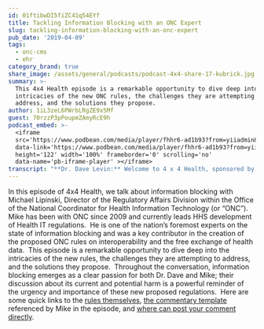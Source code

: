 ```yaml
---
id: 01ftibwDI5fiZC41q54EYf
title: Tackling Information Blocking with an ONC Expert
slug: tackling-information-blocking-with-an-onc-expert
pub_date: '2019-04-09'
tags:
  - onc-cms
  - ehr
category_brand: true
share_image: /assets/general/podcasts/podcast-4x4-share-17-kubrick.jpg
summary: >-
  This 4x4 Health episode is a remarkable opportunity to dive deep into the
  intricacies of the new ONC rules, the challenges they are attempting to
  address, and the solutions they propose.
author: 1iL3zeL6PWrbLRgZE9x5Mf
guest: 70rzzP3pPoupmZAmyRcE9h
podcast_embed: >-
  <iframe
  src='https://www.podbean.com/media/player/fhhr6-ad1b93?from=yiiadmin&download=1&version=1'
  data-link='https://www.podbean.com/media/player/fhhr6-ad1b93?from=yiiadmin&download=1&version=1'
  height='122' width='100%' frameborder='0' scrolling='no'
  data-name='pb-iframe-player' ></iframe>
transcript: "**Dr. Dave Levin:** Welcome to 4 x 4 Health, sponsored by Sansoro Health. Sansoro Health, integration at the speed of innovation. Check them out at [www.sansorohealth.com](http://www.sansorohealth.com). I’m your host Dr. Dave Levin. Today I’m talking with Michael Lipinski, director of the Regulatory Affairs Division within the Office of the National Coordinator for health information technology, usually refer to as ONC. Michael’s been ONC since 2009 and currently leads the development of regulations and contributes to HHS policies, regulations and initiatives that support the adoption and use of health IT. Electronic health information exchanges and patient’s access to their health information. This puts Mike at Ground Zero when it comes to the Federal Government’s current efforts to promote interoperability and the free exchange of health data. The recently released proposed rules from ONC on interoperability and information blocking are getting enormous attention as they should. These are some of the most important issues in health IT today. Mike has played a key role in developing these proposed rules and we’re delighted he’s here today to talk about information blocking. Welcome to 4 x 4 health, Mike.\n\n**Michael Lipinski:** Happy to be here. Thanks, Dave. I look forward to discussing some of the things in our role today. Particularly information blocking.\n\n**Dave:** Excellent. Well, let’s get right into it. As you know, I’m going to ask you a series of four questions today and we’ll take about four minutes to dive into each one. Let’s start by having you tell us a bit more about yourself and your organization.\n\n**Mike:** Sure. So, as you mentioned, I came to ONC in 2009 that was, if anybody can remember back that far, hopefully, you can. That was passage of the High Tech Act. So, ONC was quite small at the time but they had a new authorities and were looking for folks who can help with regulations and I happened to be one of those. So, I came on board then and been doing regulations, regulatory work for ONC since various policy work too, being working with FDA, OCR whether it’s patient access or you know, the proper regulatory environment for health IT and where there’s overlap and like I said, with FDA. So, I’ve definitely enjoyed my time here. It’s gone by really fast. You know, we’ve gotten through that quote, unquote ‘meaningful use stage’, and I think we’re at a new exciting place both for ONC and for the health care system with these new rulemakings that we’re doing, particularly ONC with our interoperability and information blocking proposed rule.\n\n**Dave:** I couldn’t agree more. We are at an exciting time and we’re going to go much deeper on this question; information blocking in a minute but take a moment and just sort of generically describe to us ONC’s authority and how you go about doing the work that you’re responsible for?\n\n**Mike:** Yeah, so, ONC’s main goal when it was founded and so forth, it was to improve the adoption and use of health information technology and hopefully through the use of that technology that health information would be available and accessible where it’s needed and when it matters most and that’s those for like care coordination and patient access but then as that initial purpose for ONC within that came through an executive order. Then as I mentioned, Congress passed the High Tech Act, gave more authority, felt that there was more need and push related to the adoption of health IT. So, ONC was given some authorities in that law, including the assumption of certification program to encourage the use of health IT mainly through, as I mentioned, meaningful use, also known VHR incentive program and now known as promoting interoperability. So, we as an agency focused on trying to make sure health IT had the functionalities in it, including interoperable capabilities to ensure that it could improve the efficiency care as well as the health in patients. So, that’s when we went about doing and then that took us through 2000 at least 2016 as a primary focus. There were many other activities we did as well, such as, you know, trying to establish the governance for health information and National Health Information infrastructure and then Cure’s Pass, right. The Cures Act, which gave ONC significantly more authorities, particularly as it relates to the certification program as well as I’ve been mentioning a few times if you’re not familiar with that word yet, information blocking. So, I think that’s clearly our focus today and when I say today, I mean for the agency but we’re also doing many other things and that goes back to this Cures Act Authority working within the department on activities to reduce burden, whether it be through the use of health IT or other activities within the department. We released a report on that and again, other programs that they’re kind of all interrelated. The trust exchange framework and common agreement related with this rulemaking and but being done outside of that through a separate channel and then the EHR reporting program also related to this rulemaking but again, a separate effort by us to implement congressional provisions.\n\n**Dave:** The other thing that I have observed and I am certainly not an expert in this area is the role that task forces and public comment play in this and as I understand it, as part of this process, you organize a series of task forces. Now typically these are diverse subject matter experts. They kind of no at the problem and hopefully they grow up their way to a better set of recommendations or Solutions but then there’s also this idea of the public comment period that allows the broader public to digest what’s being proposed and respond to that and I know we’re in one of those public periods right now. So, my guests are always encouraged to correct me when I misspeak or misrepresent. Is that at least a fair summary of those aspects of the work?\n\n**Mike:** Yeah. I mean, let me go back to the first thing that you mentioned which was a task force because if folks aren’t understanding, how did ONC set up some group of people to help them out with the rule? Actually, this goes again back to the High Tech Act. Congress set up what’s called a Federal Advisory Committee. They’ve actually set up two through the High Tech Act. One, that’s focused on health IT policy to give advice to the secretary and particularly to the national coordinator on policies related to health IT, implementation, use, functionality as well as to inform the EHR incentives program that CMS has overseen. With the Cure’s Act, I should stop there. There was one also on standards, right. So, there was a health IT standards committee and that they were even more designed to focus on the technical aspects that health IT should include. So, those two committees advised us up through the passage of the Cure’s Act and at that point in time Congress set up a new committee which is called the Health IT Advisory Committee, referred to as HITAC and that committee which takes on the same purpose really as those prior two committees combined with some more specificity that what Congress would like to see where they focus, including obviously interoperability. So, they are made up of appointed members both by Congress, by the Department and by the GAO, General Accounting Office and they are outside folks. So, your people in the industry, many of them with specialized as set out in the statute, specialized expertise, whether it be in public health, whether it be in representation of a provider or a patient perspective. So, those members are appointed and they make up our task force. So, there’s a broad committee and then when we’ve created a task force within them, So, certain members are focusing on different parts of our proposed rulemaking. We have a task force that’s focused just on information blocking. There’s another task force, it’s going to focus and has been focusing on just our conditions of certification. So, that applies to developers who bring products to get certified through our program and there’s another one on the particular standards of data that we want to see moved. That’s called the US Core Data for inoperability and then there’s a last one that focuses kind of on the broad care continuum, particularly our proposals related to pediatric care settings. So, we have four task force right now focused on this rulemaking to provide us very good subject matter expertise and input on the rule to supplement all those great comments we are going to get from the public during this comment period and we do this for many of our endeavors and be clear about that. So, like when we did the first draft of the trusted exchange framework, we had a task force to support that through our Federal Advisory Committee and we’ll probably do the same when that second draft, makes it to the street.\n\n**Dave:** Well, that was a tour de force overview there and we will include some links to the website where there’s a lot more information about the different task force, about the schedule of meetings opportunity for public to listen to webinars and the like. I know we’re both itching to get to the meat of the conversation today. So, normally I would ask my guest, what’s the most important or interesting thing you’re working on right now, but I’m going to tell you it’s information blocking and so, if we could go right into that, the first thing I’d ask you is give us a simple definition of what information blocking is?\n\n**Mike:** Yeah, so, the good thing is I don’t even have to come up with that simple definition because Congress did it. In the bottom line of it is, is really, it’s a practice. It’s any practice or activity that’s going to likely interfere with the access exchange or use of electronic health information. So, that practice, that interference could be just simply discouraging that information from being exchanged or an actual direct activity that would block that information like using tech to do it or business practice to do it. So, that’s it really in a nutshell is like, anything that’s going to prevent the use of access or exchange of health information, that’s information blocking.\n\n**Dave:** And, my sense of the overall guiding vision here was that the assumption is the data should flow, that, that’s a key part of making our health system work better and of course, subject to the usual concerns about security and privacy and the like, and again, please correct me if I misunderstand this but what I’ve taken away from this at a very high level is that’s the default assumption that we should be exchanging data in a robust way and where we’re not doing that, we need to have really good reasons for why not. Am I oversimplifying or missing something here?\n\n**Mike:** Not at all. It’s almost as you helped work on this rule with us or helped Congress write the statue. No, I think, we think that’s what Congress was thinking as well and just to give you a backstory and all that for folks who may not be aware, Congress asked us back in the end of 2014 to look at this issue of information blocking and asked us to write a report to them, which we did and we released that in and sent that to them in April 2015 talking about some of the things that we are seeing that were quote-unquote ‘information blocking’, and put forth a strategy of how to address it and Congress I think took a close look at that, kept talking with us, kept talking with stakeholders and I think they agree with you and I think everybody, I hope agrees is that the data should be able to move freely and we talk about this in the rule that you know, we don’t think that health information should be traded or sold just because you have it, right. A lot of that is legacy based in terms of the system was set up or healthcare provider in the area. They began to accumulate all that data, sometimes in proprietary formats and then there’s just no business reason they see to share it because that’s either going to, mean they’re going to lose potential customer in terms of a patient or open up more competition which is kind of the same thing but you’re giving either the patient the opportunity to make choice or you’re opening up the data to a competitor. So, that issue persisted right after the report and so, Congress felt it was a time, it was an identified market failure essentially and passed the law that said that shouldn’t be the case anymore and they really didn’t put any preclusions on it other than two, right. They said, unless the law says don’t share that information or if the secretaries define and that’s what this rulemaking does reasons not to share that information. Like if there was an activity that you did that, we thought was an appropriate reasons not to share the information, then you don’t share it. So, those are really the only two things Congress said when you shouldn’t share that information. Otherwise, I agree with you. I think Congress agrees with you and the department agrees with you that the information should be shared.\n\n**Dave:** And, we’ll get a little deeper into some of those exceptions in a moment. You know, this is a question I have personally struggled with over 30 years in healthcare and where I’ve ended up and where I advise others. A good way to think about this data and these relationships is the way we think about financial trust. There’s a trustee and then there’s folks that manage the trust and it’s supposed to be for their benefit and I don’t mean that to sound paternalistic or patriarchal, it’s really not. It’s just recognizing that there’s a lot of data, there’s different people that have to come in contact and manage it. If we start with the mindset of, we are managing this for the benefit of the patient and that’s our quote-unquote ‘fiduciary responsibility’, I think we tend to arrive at better answers when we wrestle with these specific questions. So, I’ll get off the soapbox but to me, that aligns perfectly with this idea of, look, the data should flow for the benefit of patients and there may be clear exceptions to that and we should identify those but that should be our default. You said something else really interesting earlier and I do want to drill into this a little bit which is that information blocking can come in different forms and it can be technical or it can be behavioral but it can also be really obvious or really subtle and I think of those as sort of direct and active. I’m sorry, no, you can’t have the data, that’s so pretty direct kind of information blocking but you also alluded to what I think of is more subtle, a kind of indirect or passive-aggressive if you will. It’s typically the yes-but answer. So, yes you can have it but it’s going to cost an arm and a leg and I really won’t be able to get to your request for another 12 months which is yes, but in effect is no, and at the end of the day they all lead to what you described which is it’s likely to interfere with prevent or materially discourage access exchange or use of health information. So, if you agree with me or even if you don’t, yeah, talk a little bit about this idea of it can take many forms and what are some of the ones in particular that were concerned as the rules were created?\n\n**Mike:** Right, so, I think with this statute, the 21st century Cure’s Act and with this rulemaking, it is a little bit different taking than what the market is now and just the market in general. I’m not just talking about the healthcare market. So, like I said, going back to Congress, they only said, if either with the Secretary determines a reasonable reason not to share it or unless a law says, don’t send person’s information for such and such reasons and you may find that sometimes in privacy laws there’s actually some of that in HIPAA but in the normal market, I don’t have to deal with you so to speak. So, you know, I could say, look, and I think you were kind of alluding to that a bit. Yeah, sure, I can give you whatever it is or sell you whatever but you’re going to pay $10,000 for it. So, do you still want it, right or you know, I just don’t feel like licensing my intellectual property to you. Alright, I think you’re a competitor and therefore I’m not going to do that either and that could be in any industry, right but in healthcare, if you allow that to perpetuate, right, then the data doesn’t move, right. So, it gets locked in and nobody else has access to it. There’s no competition, there’s no way to lower the cost of care or improve patients’ access and their health really by getting access to that information. So, taking all that together we said, these are one way that are used to keep from people having access to their health information, right or just another provider who use that information to help improve the care of that patient. So, whether it be developer A saying, sure, I can do an interface but it’ll be $25,000 for you and you don’t have $25,000 to set up that interface or they’re charging every time that information sent you a fee and when I’m saying these things, these are things we’ve actually heard and actually happened in the market. With this rulemaking, I want to try to emphasize, it’s been an evidenced-based approach. We’ve relied on observational information that we’ve seen hearing from countless stakeholders, meetings with the Office Inspector General and Stakeholders. So, those are some of the ways they do it. These as I also I mentioned a little actual property rights. So, they will say, they have a trade secret in the way that you just access the data, not in the actual data itself but just as a means of getting access to the data and then they’re not going to license it to you and you know, our interpretation of that is Congress didn’t say that was a reason not to share the data. They just said, unless the law said don’t share it, you don’t have to share it. So, we tried to strike a balance in this role related to both of those and I’m not sure if you want to get into that yet, but we understand the need for innovation and the need to get a return on investment for what you’re doing, right but we also understand Congress wants the data, to move and so do we. So, we tried to strike balance with the quote-unquote ‘exceptions’. So, those are those reasonable necessary activities where we’re gonna permit certain activities if it meets conditions where we think we’ll strike a balance in that case and let just talk just quickly about like intellectual property. So, how do we strike that balance? Congress didn’t say, okay, if you have some type of intellectual property writing, you don’t have to give that out or give access. So, be it. No, they didn’t say that but we said again to that innovation point is, look, we’re going to ask you to license that intellectual property so, there can be access to the data and we are asking because when we gave an exception, it said, you can license it but on reasonable and nondiscriminatory terms. So, therefore, you can make a profit, you can get a royalty on your innovation. So, we promote innovation. You can still go out, try to find a better way to do things and get a return on investment for that but you can’t use that as a reason once you’ve got it to let people not have access to the information. So, we’re asking if you want to take advantage of an exception, you need to license that on reasonable and nondiscriminatory terms. So, therefore, we think that strikes a balance where still promotes innovation, but it gives access to the information and it’s the same approach on recovering for costs reasonably incurred. We want you to be able to make a profit, get a return on your investment, but it’s got to be reasonable, it’s got to be nondiscriminatory and how you’re charging for that. You know, what we call an interoperability element use of it to get access to the data. I was kind of talking a lot there, it got me a little excited about talking the top about that. So, I’ll stop if you give any follow up on that.\n\n**Dave:** Well, no, that was excellent and I mean it was really good because what we heard was, look, there are legitimate issues on both sides, you have to try to strike a balance that fundamentally and I read this as a kind of overarching theme in the combined proposal from CMS and ONC is it’s about promoting competition because that will lead to better and more rapid innovation. As to your comment about, believe it or not, these behaviors go on. Yeah, I think most of us in the industry are quite aware that those behaviors have gone on. This is definitely evidence-based and that these changes are needed and again an effort to strike a fair balance there. I do want to go a little further into the exceptions, but before we leave this idea of what kind of information is blocked, the obvious thing people think about is the data itself flowing and we focused on that but there’s another, I think really important aspect of this which is it also addresses information and discussions about the systems and their performance and again, the people might be surprised to hear this but there’s clearly a consensus at least in some parts of the industry that there have been industry practices, contractual and otherwise that have discouraged dissemination and discussion about critical information about usability, about safety, about untoward outcomes and the like, in effect a kind of gag clause in a way and as I read these proposed rules, they also address this kind of information and as someone, now it’s my turn to be passionate Mike because as someone who’s out of quality improvement and the patient safety movement, it’s very clear job. One is you have to talk about and measure these things or you will never really know what’s going on and you’ll never see real improvement. So, forgive me if I’m getting over excited here but I want to call that out and again, please correct me if I misunderstand it but the larger point being information blocking is not just about patient data flowing, it’s about the ability to look at these systems, discuss their performance, discuss issues related to their use and to do so in a way that’s fair and balanced and protected. Am I right on that or am I out in left field here?\n\n**Mike:** Well, I think you’re talking about another part of our rule, right. I think everybody knows it’s a pretty big regulation that we put out and it’s kind of broken down into components and the one thing about information blocking kind of takes ONC out of its prior normal course of work, which was a certification program. So, we didn’t talk, we talked about what it is but who it applies to. We didn’t talk about that but information blocking that’s going to apply to all health care providers, you know, who meet the definition. It’s going to apply to developers of certified health IT to health information networks and health information exchanges. So, they’re all in scope on information blocking. Which you’re talking about is our bread and butter from before, right which is a certification program and so, Congress in its wisdom set out conditions of certification now in the Cure’s Act and so, this is getting at the behavior which is you were talking about of the developers. Before, just to give you like a comparison, the focus of the program was solely on the tech. So, did the tech do this, can the tech do that, right. Now it’s on the behavior of the developers. So, that brings in as you were talking to contracts, you know, the licensee, license or the contract or purchase agreement for that health IT, what’s in that now and is that being used to either stifle discussions of the product, right. So, that we have a, I think you were getting at our communications condition of certification which you know, Congress said, look, no more restricting certain stuff, discussion on the health IT. Particularly when it relates to like safety and I know that’s been in the news lately, right to safety of EHR’s or the security of it or the usability of it, all those various factors that would improve I think the health IT as well as care of patients by improving the health IT that was sometimes prevent it from being shared by what are known as gag clauses. Congress had hearings on this and I think it pretty much was concluded in and they had, were able to get the witnesses to say which included developers and so forth that those shouldn’t be in contracts. So, we want to make sure on the program, they’re not. So, we have provision that says and such like that type of information shall be able to be shared and we made clear when it came to IP while you can still protect your intellectual property rights when it comes to screenshots in particular. In most instances you should be able to share that if you’re a user of the health IT. Particularly when it comes to issues like security and safety and usability. We have a few provisions about how to make sure, you know, third-party IP as an exchange and that they’re not distorting screenshot that is the person who’s sharing it and personal and PHI protected health information is shared, things like that, that you know, obviously are important to everyone but generally speaking, the screenshot we think is fair use of the intellectual property and can be shared and we think that’s going to help improve, again, the health IT itself and then obviously subsequently the care of patients.\n\n**Dave:** Well, again, a really good example of some of the issues and where you have to balance things and appreciate you clarifying. This piece is not directly part of information blocking its address in other aspects of the proposed rules. If you’ve just joined us, you’re listening to 4 x 4 health. We’re talking with Mike Lipinski, director of Regulatory Affairs Division for ONC. Mike, we were talking just a moment ago about exceptions. Let’s pick that up. As I understand it, there are seven exceptions. I’m not going to ask you to go through everyone in detail but give us a broad sense of why the exceptions were made. My impression is these are largely common sense things but tell us a little bit about the thinking behind those.\n\n**Mike:**\_ Yeah, you stole my words there at common sense. I think we hope that, that’s the way it comes across. So, that’s good to hear you say it. So, these are reasons why you wouldn’t share the information as we were talking about earlier and so, we focus on things like harm, you know, if it would cause harm to the patient or another person, physical harm, really, we’re talking about privacy, right or security, two more great examples, right. Why you may not share the information but I would just say on the privacy and security piece, again, it’s that balance going back to, right, where you have to make sure the intent is right there, right. So, it’s not used as a reason not to share the information. So, pretax in a legal sense. So, for example, on privacy HIPAA, you know, HIPAA is more a discretionary laws, particularly when it comes to privacy. So, the disclosure information can happen if certain conditions are met and a lot of times what we found, again through talking with stakeholders, complaints, as the department receives, the HHS Office for civil rights receives is that the information isn’t shared because some condition wasn’t met and there’s really no on a healthcare provider, there’s no onus to make sure that condition is, I mean, there’s definitely like onus to make sure the condition is met before they share the information but there is no onus on them to make sure somebody is taking steps to meet that condition. So, for example, the obvious one, if consent or authorization of the patient isn’t provided, it’s not accumbent necessarily under HIPAA for the healthcare provider to go out and make sure that happens, that there’s like a meaningful opportunity given to the patient to give that consent. So, in our role, we’re saying, we want to respect that, that these conditions need to be met but we want to see that you have policies in place on how you’re going to meet those conditions, how you’re going to provide a meaningful opportunity for a patient to consent or authorize to that, that you’re not going to discourage a patient from doing it. So, we’ve kind of said, look, it definitely aligns with HIPAA, our role, but we want to see you taking steps to share that information, not hiding. So, to speak behind laws that say, look, if something isn’t there, then you don’t share it. So, we just want to put more of an onus to make sure that information moves and if not to give us a strong, you know, justification under our proposed exception, why doesn’t. Same thing with security. We definitely, we all know, we’ve heard all the cases, right, where there’s breaches of information and even state actors going after health information and so, we definitely are proponents of strong security measures when it comes to health information. However, we don’t want to see that situation where we know, and this is a, you know, kind of a crazy example where your affiliate uses five-factor authentication it’ll say, right and that’s what you use, right. It isn’t for any particular identified security threat but you know, no one else in the area, it has the same capabilities or ability to do it. So, that’s the reason why you don’t share it. So, again, it’s getting back to pretext, like, are you really doing that to be discriminatory in your practice or is it actually for an identified security threat? So, we try it again. Strike a balance there where we definitely want to promote security and addressing identified security threats but we’d also don’t want to be used as a means to actually prevent the information being shared, particularly within a discriminatory way. So, it goes back to your organizational policies too. If you have policies in place, that’s a great start on how to make sure you know, you’re doing the right thing on privacy and security and sharing of health information.\n\n**Dave:** Well, Lord knows we could do an entire podcast just on security, another one on privacy. We’re not going to do that today. I want to talk about enforcement and acts then. As I’ve always said, if telling people to do things work then my kids would have had straight A’s and their rooms would have been cleaned when they were growing up. So, there’s limits to just telling people to do stuff. Tell us a little bit about how these rules will be enforced and what you anticipate there.\n\n**Mike:** Yeah, be glad to. Again, going back to the Cure’s Act, Congress actually identified, I’ll call them consequences for being found to be an information blocker. So, if you’re in health and you know, I would allude to, you know, who’s covered earlier. So, if you’re a health IT developer of certified health IT, health information network or a health information exchange, as those are defined in the rule and you can comment on that if you don’t think we have those definitions right. If you are found by the office of the Inspector General, so, that’s the HHS, Office of the Inspector General found that you are called like a prima facia case. I’m an attorney, so I think sometimes in legal terms and there’s certain elements that have to be met to be an info blocker. You have to have a knowledge. \_So, if you’re a health IT developer, it’s really, Congress says, you just should have known what you did, would likely interfere with the access exchanges, use of health information. So, if you’re found to have done that, Congress says, you are Subject to Civil Money Penalties up to one million dollars per violation and so that’s going to be up to the HHS Office of Inspector General to determine, one, if that entity is an info blocker and two, what’s the proper civil money penalty for them, what constitutes a violation and how much they should be fined for that. In an obeah process that OIG will use consistent with you know, how they approach all their civil money penalty cases, I suspect, I can’t speak for them but you know, it’ll go through that process in terms of final resolution. For healthcare providers the other group that’s covered, Congress left that to the Secretary of Health and Human Services to identify what are appropriate disincentives to prevent information blocking by healthcare providers or discouraged it at the least, right. So, we passed in our rule for comment on that. So, in the ONC rule on behalf of the department, we’re asking, are there already appropriate disincentives in place or are there additional incentives under say payment programs or through some other art meant agency whether it be, you know, FTA or OCR that any type of disincentives they can send in place for information blocking. In our rule, under our authority which is a certification program, we’re proposing that it is found and will have concurrent investigative authority with OIG when it comes to information blocking. If we find that a developer has information blocked, we would ban them from the program. That’s a recourse that we have available to us, you know, with authority over the program, obviously OIG cover holds a bigger hammer there with the money but it’s obviously that important that we should propose probably, you know, the, in our toolkit the strongest penalty in deterrent we have which is a banned from the program because I think again, going back to Congress and we still the same way, this is such a bad act that it should have a major consequence to it and then CMS for their part has put in their role publicly reporting requirements. So, if a clinician or hospital under their promoting interoperability program or to say they submit a no response as from an attestation perspective whether or not they info block that would be publicly reported. So, that’s where we are now but as I first mentioned the Department wants feedback, wants to use that feedback from the public to before we go through a process where we would have to through rulemaking proposed additional disincentives for healthcare providers.\n\n**Dave:** Well, this is again, great overview of the various enforcement pieces. Substantial monetary fines are possible potentially having certified health IT decertify for public shaming through CMS, those are sort of combinations of carrots and sticks that hopefully will provide some real teeth behind this and of course I couldn’t agree more. This is one of the most important issues in healthcare today, certainly in healthcare IT and it demands this kind of enforcement, I think. The last thing I wanted to ask you about all this is and I think you’ve alluded to it is what’s next in the process and specifically, how could our listeners get involved if they want to provide feedback or can otherwise productively participate? Tell us about that part.\n\n**Mike:** Sure, maybe I’ll take the interviewee liberty here and just try to also make another point like you know, try to maybe emphasize the why behind some of these too because you’ve alluded to it and I said, maybe we can bring it all back together a little bit here. You know, it’s not just about who has information creating innovation too, it’s freeing that data, like we talked about the patient getting the data, right. Well, it’s you know, who’s gonna help the patient get the data too, right. So, hopefully we are hoping a lot of, it was known as you know, our National Coordinator talks about the app economy, right. So, a lot of third party developers who can get that data but not just get that data for the patient but to provide that data to the patient in a better way, right. In a better understandable way so that it’s actionable for the patient too. So, such as getting them the data, right but it’s also getting that data out to see again like, population health, how to improve you know, seeing trends and things of that nature. So, we just think that’s gonna create competition as well as much as better care and that competition hopefully will lower the price of care too and on that point when we talk about what type of information needs to be shared. I think it’s important to mention in our rule. We talk about price information, right and we request comment on that and on behalf of the department we’re requesting feedback to talk about what type of price information can be made available that will help patients do better in both shopping for their care and lowering the costs they are paying for their care. So, I wanted to, I know we kind of talked in and out about some of that innovation competition pieces but I will kind of want to drive it back to what’s the bottom line that we think this rule can help support from administration’s goal and that’s you know, to lower the cost of care through giving patients control of their health information.\n\n**Dave:** And, excuse me for interrupting, and to drive innovation and I’m glad you brought us back because it’s, you’ve taken us back to the top of the key if you will. It’s March Madness, so we’ll use a Basketball or, I see exactly what you described and I’ve written about this and I’m excited about it because my own belief is in the short run just getting the data to flow better is gonna pay big dividends but what we’re really doing for the longer term is we’re creating a new playing field that’s gonna spur innovation, allow us to innovate more broadly and more rapidly and we really need to do that and so I see these rules as also designed to spur that competition and create if you will a more productive field for competition and I hear some excitement in your voice about that out, I’m excited about it too. So, we’re in the sort of public comment stage right now and tell our listeners, if they want to comment, what should they do?\n\n**Mike:** Yeah so, we try to make it easy for you in terms of if you came to our website, so it’s [healthit.gov/nprm](http://www.healthit.gov/nprm), we will direct you to where to comment through which is really [regulations.gov](http://www.regulations.gov) but we have a plethora of resources for you. Past presentations we’ve given on the rule, including the PowerPoint Presentation, a recording of it, a lot of fact sheets but then you can click on a link right where you can, and it will take you to that [regulations.gov](http://www.regulations.gov), so you can submit your comment. We’ve also just released our public comment template. So, this is a resource tool, voluntary tool. It will help you organize your comments consistent with the way we’ve drafted the rulemaking. So, by topic areas for example or by criteria, you know, you can go right to the part about information blocking, maybe you have an issue with one of those exceptions or you have an idea that improve it. You can put your comment in right there, we’ll be able to find it easily too when you submit that comment. So, you can do all that and we’ve already got, I think it’s up to 190 comments and it’s exciting comments because we’re getting them in from individual patients, we’ll call them individual citizens, most of the comments are focusing on price transparency, very supportive of price transparency. So, it’s great to see the individual becoming involved in the rulemaking and that’s the point that I’m happy that you brought up and that I can emphasize so many times and this is good too because they represent their population but so many times it’s the associations who are submitting comments and whether it’s the association, the trade association for a hospital or a particular specialist society or health IT developers. You know, those comments are great too, don’t get me wrong. Like, they are important comment, they represent the industry, the concern of the industry as well but it’s great to see patient involvement so early in citizen involvement and I wanna encourage that and they can do that through like I said, through [regulations.gov](http://www.regulations.gov) or they can come to our website, [healthit.gov/nprm](http://www.healthit.gov/nprm) and you can use those resources and even comment directly through a link there on the rule. So, we wanna definitely encourage that.\n\n**Dave:** Well, and I do too and we will also provide those links on our website, so folks can get to those. This has really been terrific Mike and I wanna thank you not just for coming on the podcast today but for the work that you and the folks at ONC and CMS have been doing on this. Our Federal Government, it’s popular to bash the Federal Government, I’ve certainly done my share of it too but my experience and my impressions from having followed this very closely while having worked with the Office of National Coordinator is these are good folks with very well-intended have worked very hard on what are some obviously very complicated issues and how you have to balance a lot of competing interests and it’s never perfect but I think you guys have produced just some tremendous work and you’re filling a real important need because it’s pretty clear my industry healthcare was not gonna get this solved on it’s own that it needed some quote-unquote ‘outside help’ and so again, I wanna thank you, I wanna thank the team, Dr. Rucker at ONC and others for what has really been I think terrific public service and no doubt we’ll wrangle over the details and we’ll try it and we’ll have to adjust and go forward but this feels like a really important and productive step forward. So, my apologies for the speech here at the end but I want it to be clear about that part of it.\n\n**Mike:** Well, thank you so much. It’s comforting to hear that. I think as you’ve alluded to, we put a lot of effort into it and sometimes I want you to try to open that up and make it transparent, the process. You know, getting to a, what essentially is the law at the end, right, a regulation that regulated community has to follow and I know there was some concern of like how long it was taking, we heard that but we wanted to make sure we put our best foot forward with this proposed rule and we went through a lot of process of looking at what evidence was out there, you know, studies that have been done and citing to those studies, interacting with stakeholders, stakeholder groups talking to other Federal Agencies that have expertise, hiring folks with expertise and you know, listening and this is the next part of that, right. What we have right now, right. This is such an integral part to the whole process, which is a comment period and hearing, okay, so now that you took all that information, put forth opposed way to address that market problem, right. Is this the right way, right? So, tell us if it is or it isn’t, tell us what we missed, you know, what we might be forgetting or unintended consequences or you know, consequences you don’t agree with. This is such an important part, it’s, you know, there’s still another about five weeks left to get your comments in on that. So, we’re looking to hear that and then what we do next is we go over every one of those comments and we review them. We’re still reviewing some of the same comments, is there a you know, a theme, a concern in terms of a theme and we review all that and then you know, we look at our policies and what we want to achieve and then we come forth through the regulatory process in the Government too where it’s reviewed, you know, throughout the department and through the Government before it comes out as a final rule. So, that’s what we’ll be doing after May and actually now I, like I said I, we’re already looking those comments to come in. So, please keep them coming.\n\n**Dave:** Well, and I’ll just echo that. This is the time for folks to engage and help, shape these final rules because I said, no doubt we’ll go try these for a while, we’ll learn some things that we didn’t expect and we’ll adjust accordingly but at some point, we just need to proceed with those experiments and hopefully sooner rather than later. We’ve been talking with Mike Lipinski, Director of the Regulatory Affairs Division for ONC. Mike, thanks so much for joining us today and providing just a terrific overview of the issues related to information blocking.\n\n**Mike:** Thanks for having me.\n\n**Dave:** You’ve been listening to 4 x 4 Health, sponsored by Sansoro Health. Sansoro Health, integration at the speed of innovation. Check them out at [www.sansorohealth.com](http://www.sansorohealth.com). I hope you’ll join us next time for another 4 x 4 discussion with healthcare innovators. Until then, I’m your host Dr. Dave Levin, thanks for listening."
---
```

In this episode of 4x4 Health, we talk about information blocking with Michael Lipinski, Director of the Regulatory Affairs Division within the Office of the National Coordinator for Health Information Technology (or “ONC”).  Mike has been with ONC since 2009 and currently leads HHS development of Health IT regulations.  He is one of the nation’s foremost experts on the state of information blocking and was a key contributor in the creation of the proposed ONC rules on interoperability and the free exchange of health data.  This episode is a remarkable opportunity to dive deep into the intricacies of the new rules, the challenges they are attempting to address, and the solutions they propose.  Throughout the conversation, information blocking emerges as a clear passion for both Dr. Dave and Mike; their discussion about its current and potential harm is a powerful reminder of the urgency and importance of these new proposed regulations.  Here are some quick links to the [rules themselves](https://www.govinfo.gov/content/pkg/FR-2019-03-04/pdf/2019-02224.pdf), [the commentary template](https://www.healthit.gov/sites/default/files/page/2019-03/ONCCuresActNPRMPCT.docx) referenced by Mike in the episode, and [where can post your comment directly](https://www.regulations.gov/comment?D=HHS-ONC-2019-0002-0001).
  